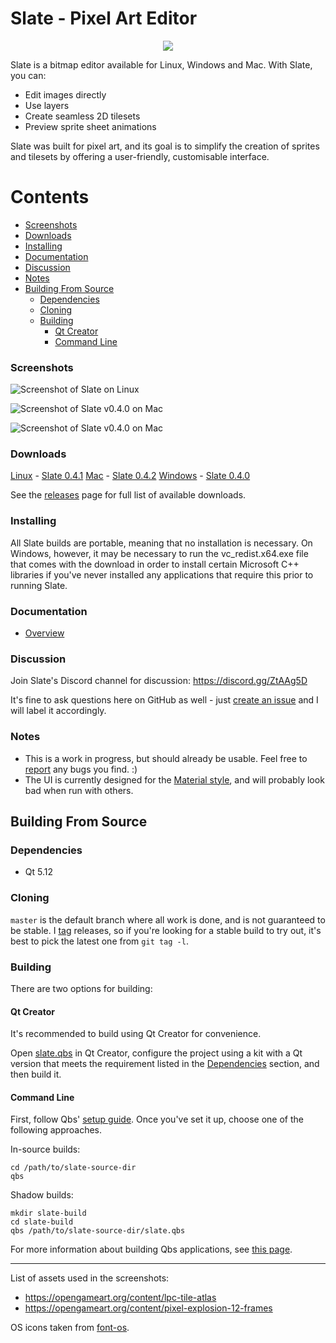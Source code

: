 # Slate - Pixel Art Editor

<p align="center">
  <img src="https://github.com/mitchcurtis/slate/blob/master/app/images/logo/slate-icon-web.svg" />
</p>

Slate is a bitmap editor available for Linux, Windows and Mac. With Slate, you can:

- Edit images directly
- Use layers
- Create seamless 2D tilesets
- Preview sprite sheet animations

Slate was built for pixel art, and its goal is to simplify the creation of sprites and tilesets by offering a user-friendly, customisable interface.

<!--
    Note: generate the table of contents for each file with the following commands:

    cd ~/dev/slate
    doctoc . --github --title '# Contents'
-->

<!-- START doctoc generated TOC please keep comment here to allow auto update -->
<!-- DON'T EDIT THIS SECTION, INSTEAD RE-RUN doctoc TO UPDATE -->
# Contents

  - [Screenshots](#screenshots)
  - [Downloads](#downloads)
  - [Installing](#installing)
  - [Documentation](#documentation)
  - [Discussion](#discussion)
  - [Notes](#notes)
- [Building From Source](#building-from-source)
  - [Dependencies](#dependencies)
  - [Cloning](#cloning)
  - [Building](#building)
    - [Qt Creator](#qt-creator)
    - [Command Line](#command-line)

<!-- END doctoc generated TOC please keep comment here to allow auto update -->

### Screenshots

![Screenshot of Slate on Linux](https://github.com/mitchcurtis/slate/blob/master/doc/images/slate-v0.1.0-tileset-linux.png "Screenshot of Slate on Linux")

![Screenshot of Slate v0.4.0 on Mac](https://github.com/mitchcurtis/slate/blob/master/doc/images/slate-v0.4.0-layers-mac.png "Screenshot of Slate v0.4.0 on Mac")

![Screenshot of Slate v0.4.0 on Mac](https://github.com/mitchcurtis/slate/blob/master/doc/images/slate-v0.4.0-animation-mac.png "Screenshot of Slate v0.4.0 on Mac")

### Downloads ###

[Linux](https://github.com/mitchcurtis/slate/blob/master/doc/images/os-icon-tux.png "Linux") - [Slate 0.4.1](https://github.com/mitchcurtis/slate/releases/download/v0.4.1/Slate-v0.4.1-linux.zip)
[Mac](https://github.com/mitchcurtis/slate/blob/master/doc/images/os-icon-mac.png "Mac") - [Slate 0.4.2](https://github.com/mitchcurtis/slate/releases/download/v0.4.2/Slate-v0.4.2-mac.dmg.zip)
[Windows](https://github.com/mitchcurtis/slate/blob/master/doc/images/os-icon-win.png "Windows") - [Slate 0.4.0](https://github.com/mitchcurtis/slate/releases/download/v0.4.0/Slate-v0.4.0-windows.zip)

See the [releases](https://github.com/mitchcurtis/slate/releases) page for full list of available downloads.

### Installing ###

All Slate builds are portable, meaning that no installation is necessary. On Windows, however, it may be necessary to run the vc_redist.x64.exe file that comes with the download in order to install certain Microsoft C++ libraries if you've never installed any applications that require this prior to running Slate.

### Documentation ###
- [Overview](https://github.com/mitchcurtis/slate/blob/master/doc/overview.md)

### Discussion ###

Join Slate's Discord channel for discussion: https://discord.gg/ZtAAg5D

It's fine to ask questions here on GitHub as well - just [create an issue](https://github.com/mitchcurtis/slate/issues/new) and I will label it accordingly.

### Notes ###
- This is a work in progress, but should already be usable. Feel free to [report](https://github.com/mitchcurtis/slate/issues) any bugs you find. :)
- The UI is currently designed for the [Material style](http://doc.qt.io/qt-5/qtquickcontrols2-material.html), and will probably look bad when run with others.

## Building From Source ##

### Dependencies ###

* Qt 5.12

### Cloning ###

`master` is the default branch where all work is done, and is not guaranteed to be stable. I [tag](https://github.com/mitchcurtis/slate/tags) releases, so if you're looking for a stable build to try out, it's best to pick the latest one from `git tag -l`.

### Building ###

There are two options for building:

#### Qt Creator ####

It's recommended to build using Qt Creator for convenience.

Open [slate.qbs](https://github.com/mitchcurtis/slate/blob/master/slate.qbs) in Qt Creator, configure the project using a kit with a Qt version that meets the requirement listed in the [Dependencies](#dependencies) section, and then build it.

#### Command Line ####

First, follow Qbs' [setup guide](http://doc.qt.io/qbs/setup.html). Once you've set it up, choose one of the following approaches.

In-source builds:

    cd /path/to/slate-source-dir
    qbs

Shadow builds:

    mkdir slate-build
    cd slate-build
    qbs /path/to/slate-source-dir/slate.qbs

For more information about building Qbs applications, see [this page](http://doc.qt.io/qbs/building-applications.html).

---

List of assets used in the screenshots:

- https://opengameart.org/content/lpc-tile-atlas
- https://opengameart.org/content/pixel-explosion-12-frames

OS icons taken from [font-os](https://github.com/JeyKeu/font-os).
